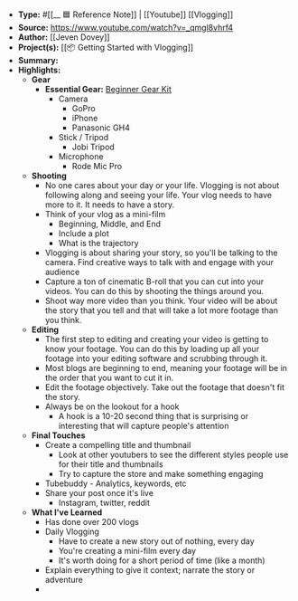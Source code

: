 - **Type:** #[[__ 🟦  Reference Note]] | [[Youtube]] [[Vlogging]]
- **Source:** https://www.youtube.com/watch?v=_qmgl8vhrf4
- **Author:** [[Jeven Dovey]]
- **Project(s):** [[📦 Getting Started with Vlogging]]
- **Summary:** 
- **Highlights:**
    - **Gear**
        - **Essential Gear:** [Beginner Gear Kit](https://kit.co/JevenDovey/beginner-youtube-kit)
            - Camera
                - GoPro
                - iPhone
                - Panasonic GH4
            - Stick / Tripod
                - Jobi Tripod
            - Microphone
                - Rode Mic Pro
    - **Shooting**
        - No one cares about your day or your life. Vlogging is not about following along and seeing your life. Your vlog needs to have more to it. It needs to have a story.
        - Think of your vlog as a mini-film
            - Beginning, Middle, and End
            - Include a plot
            - What is the trajectory
        - Vlogging is about sharing your story, so you'll be talking to the camera. Find creative ways to talk with and engage with your audience
        - Capture a ton of cinematic B-roll that you can cut into your videos. You can do this by shooting the things around you.
        - Shoot way more video than you think. Your video will be about the story that you tell and that will take a lot more footage than you think.
    - **Editing**
        - The first step to editing and creating your video is getting to know your footage. You can do this by loading up all your footage into your editing software and scrubbing through it.
        - Most blogs are beginning to end, meaning your footage will be in the order that you want to cut it in. 
        - Edit the footage objectively. Take out the footage that doesn't fit the story.
        - Always be on the lookout for a hook
            - A hook is a 10-20 second thing that is surprising or interesting that will capture people's attention
    - **Final Touches**
        - Create a compelling title and thumbnail
            - Look at other youtubers to see the different styles people use for their title and thumbnails
            - Try to capture the store and make something engaging
        - Tubebuddy - Analytics, keywords, etc
        - Share your post once it's live
            - Instagram, twitter, reddit
    - **What I've Learned**
        - Has done over 200 vlogs
        - Daily Vlogging
            - Have to create a new story out of nothing, every day
            - You're creating a mini-film every day
            - It's worth doing for a short period of time (like a month)
        - Explain everything to give it context; narrate the story or adventure
        - 
